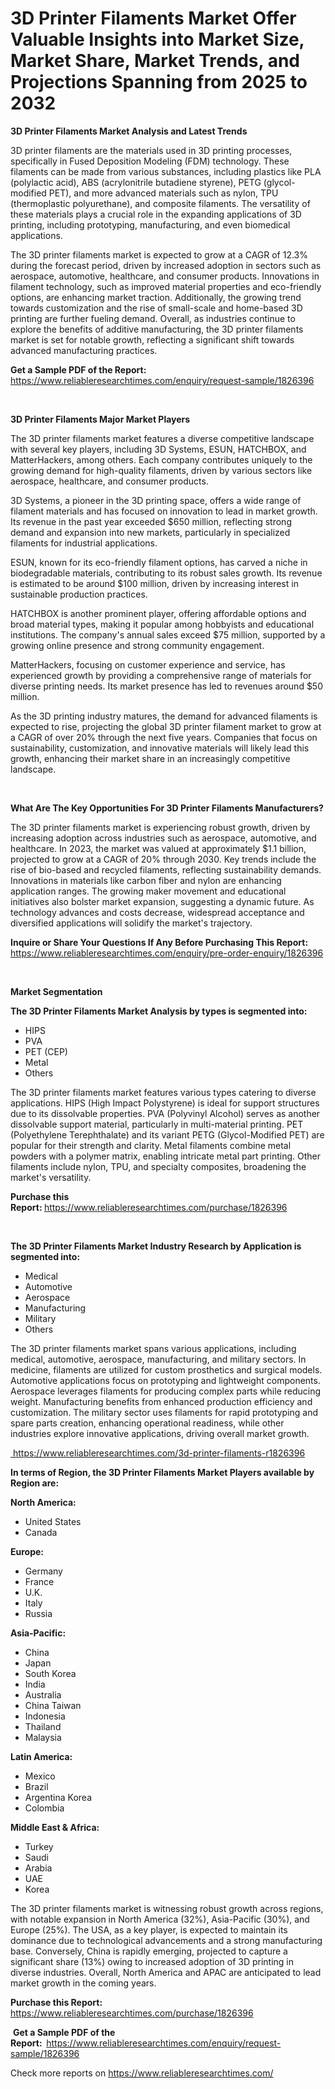 <p><h1>3D Printer Filaments Market Offer Valuable Insights into Market Size, Market Share, Market Trends, and Projections Spanning from 2025 to 2032</h1></p><p><strong>3D Printer Filaments Market Analysis and Latest Trends</strong></p>
<p><p>3D printer filaments are the materials used in 3D printing processes, specifically in Fused Deposition Modeling (FDM) technology. These filaments can be made from various substances, including plastics like PLA (polylactic acid), ABS (acrylonitrile butadiene styrene), PETG (glycol-modified PET), and more advanced materials such as nylon, TPU (thermoplastic polyurethane), and composite filaments. The versatility of these materials plays a crucial role in the expanding applications of 3D printing, including prototyping, manufacturing, and even biomedical applications.</p><p>The 3D printer filaments market is expected to grow at a CAGR of 12.3% during the forecast period, driven by increased adoption in sectors such as aerospace, automotive, healthcare, and consumer products. Innovations in filament technology, such as improved material properties and eco-friendly options, are enhancing market traction. Additionally, the growing trend towards customization and the rise of small-scale and home-based 3D printing are further fueling demand. Overall, as industries continue to explore the benefits of additive manufacturing, the 3D printer filaments market is set for notable growth, reflecting a significant shift towards advanced manufacturing practices.</p></p>
<p><strong>Get a Sample PDF of the Report:&nbsp;</strong> <a href="https://www.reliableresearchtimes.com/enquiry/request-sample/1826396?utm_campaign=3067&utm_medium=2&utm_source=Github&utm_content=ia&utm_term=01042025&utm_id=3d-printer-filaments">https://www.reliableresearchtimes.com/enquiry/request-sample/1826396</a></p>
<p>&nbsp;</p>
<p><strong>3D Printer Filaments Major Market Players</strong></p>
<p><p>The 3D printer filaments market features a diverse competitive landscape with several key players, including 3D Systems, ESUN, HATCHBOX, and MatterHackers, among others. Each company contributes uniquely to the growing demand for high-quality filaments, driven by various sectors like aerospace, healthcare, and consumer products.</p><p>3D Systems, a pioneer in the 3D printing space, offers a wide range of filament materials and has focused on innovation to lead in market growth. Its revenue in the past year exceeded $650 million, reflecting strong demand and expansion into new markets, particularly in specialized filaments for industrial applications.</p><p>ESUN, known for its eco-friendly filament options, has carved a niche in biodegradable materials, contributing to its robust sales growth. Its revenue is estimated to be around $100 million, driven by increasing interest in sustainable production practices.</p><p>HATCHBOX is another prominent player, offering affordable options and broad material types, making it popular among hobbyists and educational institutions. The company's annual sales exceed $75 million, supported by a growing online presence and strong community engagement.</p><p>MatterHackers, focusing on customer experience and service, has experienced growth by providing a comprehensive range of materials for diverse printing needs. Its market presence has led to revenues around $50 million.</p><p>As the 3D printing industry matures, the demand for advanced filaments is expected to rise, projecting the global 3D printer filament market to grow at a CAGR of over 20% through the next five years. Companies that focus on sustainability, customization, and innovative materials will likely lead this growth, enhancing their market share in an increasingly competitive landscape.</p></p>
<p>&nbsp;</p>
<p><strong>What Are The Key Opportunities For 3D Printer Filaments Manufacturers?</strong></p>
<p><p>The 3D printer filaments market is experiencing robust growth, driven by increasing adoption across industries such as aerospace, automotive, and healthcare. In 2023, the market was valued at approximately $1.1 billion, projected to grow at a CAGR of 20% through 2030. Key trends include the rise of bio-based and recycled filaments, reflecting sustainability demands. Innovations in materials like carbon fiber and nylon are enhancing application ranges. The growing maker movement and educational initiatives also bolster market expansion, suggesting a dynamic future. As technology advances and costs decrease, widespread acceptance and diversified applications will solidify the market's trajectory.</p></p>
<p><strong>Inquire or Share Your Questions If Any Before Purchasing This Report:</strong> <a href="https://www.reliableresearchtimes.com/enquiry/pre-order-enquiry/1826396?utm_campaign=3067&utm_medium=2&utm_source=Github&utm_content=ia&utm_term=01042025&utm_id=3d-printer-filaments">https://www.reliableresearchtimes.com/enquiry/pre-order-enquiry/1826396</a></p>
<p>&nbsp;</p>
<p><strong>Market Segmentation</strong></p>
<p><strong>The 3D Printer Filaments Market Analysis by types is segmented into:</strong></p>
<p><ul><li>HIPS</li><li>PVA</li><li>PET (CEP)</li><li>Metal</li><li>Others</li></ul></p>
<p><p>The 3D printer filaments market features various types catering to diverse applications. HIPS (High Impact Polystyrene) is ideal for support structures due to its dissolvable properties. PVA (Polyvinyl Alcohol) serves as another dissolvable support material, particularly in multi-material printing. PET (Polyethylene Terephthalate) and its variant PETG (Glycol-Modified PET) are popular for their strength and clarity. Metal filaments combine metal powders with a polymer matrix, enabling intricate metal part printing. Other filaments include nylon, TPU, and specialty composites, broadening the market's versatility.</p></p>
<p><strong>Purchase this Report:&nbsp;</strong><a href="https://www.reliableresearchtimes.com/purchase/1826396?utm_campaign=3067&utm_medium=2&utm_source=Github&utm_content=ia&utm_term=01042025&utm_id=3d-printer-filaments">https://www.reliableresearchtimes.com/purchase/1826396</a></p>
<p>&nbsp;</p>
<p><strong>The 3D Printer Filaments Market Industry Research by Application is segmented into:</strong></p>
<p><ul><li>Medical</li><li>Automotive</li><li>Aerospace</li><li>Manufacturing</li><li>Military</li><li>Others</li></ul></p>
<p><p>The 3D printer filaments market spans various applications, including medical, automotive, aerospace, manufacturing, and military sectors. In medicine, filaments are utilized for custom prosthetics and surgical models. Automotive applications focus on prototyping and lightweight components. Aerospace leverages filaments for producing complex parts while reducing weight. Manufacturing benefits from enhanced production efficiency and customization. The military sector uses filaments for rapid prototyping and spare parts creation, enhancing operational readiness, while other industries explore innovative applications, driving overall market growth.</p></p>
<p><a href="https://www.reliableresearchtimes.com/3d-printer-filaments-r1826396?utm_campaign=3067&utm_medium=2&utm_source=Github&utm_content=ia&utm_term=01042025&utm_id=3d-printer-filaments">&nbsp;https://www.reliableresearchtimes.com/3d-printer-filaments-r1826396</a></p>
<p><strong>In terms of Region, the 3D Printer Filaments Market Players available by Region are:</strong></p>
<p>
    <p> <strong> North America: </strong>
        <ul>
            <li>United States</li>
            <li>Canada</li>
        </ul>
        </p> 
    <p> <strong> Europe: </strong>
        <ul>
            <li>Germany</li>
            <li>France</li>
            <li>U.K.</li>
            <li>Italy</li>
            <li>Russia</li>
        </ul>
        </p> 
    <p> <strong> Asia-Pacific: </strong>
        <ul>
            <li>China</li>
            <li>Japan</li>
            <li>South Korea</li>
            <li>India</li>
            <li>Australia</li>
            <li>China Taiwan</li>
            <li>Indonesia</li>
            <li>Thailand</li>
            <li>Malaysia</li>
        </ul>
        </p> 
    <p> <strong> Latin America: </strong>
        <ul>
            <li>Mexico</li>
            <li>Brazil</li>
            <li>Argentina Korea</li>
            <li>Colombia</li>
        </ul>
        </p> 
    <p> <strong> Middle East & Africa: </strong>
        <ul>
            <li>Turkey</li>
            <li>Saudi</li>
            <li>Arabia</li>
            <li>UAE</li>
            <li>Korea</li>
        </ul>
    </p>
    </p>
<p><p>The 3D printer filaments market is witnessing robust growth across regions, with notable expansion in North America (32%), Asia-Pacific (30%), and Europe (25%). The USA, as a key player, is expected to maintain its dominance due to technological advancements and a strong manufacturing base. Conversely, China is rapidly emerging, projected to capture a significant share (13%) owing to increased adoption of 3D printing in diverse industries. Overall, North America and APAC are anticipated to lead market growth in the coming years.</p></p>
<p><strong>Purchase this Report: </strong><a href="https://www.reliableresearchtimes.com/purchase/1826396?utm_campaign=3067&utm_medium=2&utm_source=Github&utm_content=ia&utm_term=01042025&utm_id=3d-printer-filaments">https://www.reliableresearchtimes.com/purchase/1826396</a></p>
<p>&nbsp;<strong>Get a Sample PDF of the Report:&nbsp;&nbsp;</strong><a href="https://www.reliableresearchtimes.com/enquiry/request-sample/1826396?utm_campaign=3067&utm_medium=2&utm_source=Github&utm_content=ia&utm_term=01042025&utm_id=3d-printer-filaments">https://www.reliableresearchtimes.com/enquiry/request-sample/1826396</a></p>
<p><strong></strong></p>
<p>Check more reports on <a href="https://www.reliableresearchtimes.com/?utm_campaign=3067&utm_medium=2&utm_source=Github&utm_content=ia&utm_term=01042025&utm_id=3d-printer-filaments">https://www.reliableresearchtimes.com/</a></p>